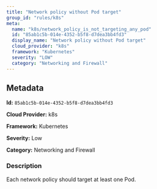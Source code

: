 ```yaml
---
title: "Network policy without Pod target"
group_id: "rules/k8s"
meta:
  name: "k8s/network_policy_is_not_targeting_any_pod"
  id: "85ab1c5b-014e-4352-b5f8-d7dea3bb4fd3"
  display_name: "Network policy without Pod target"
  cloud_provider: "k8s"
  framework: "Kubernetes"
  severity: "LOW"
  category: "Networking and Firewall"
---
```

## Metadata

**Id:** `85ab1c5b-014e-4352-b5f8-d7dea3bb4fd3`

**Cloud Provider:** k8s

**Framework:** Kubernetes

**Severity:** Low

**Category:** Networking and Firewall

### Description

 Each network policy should target at least one Pod.
